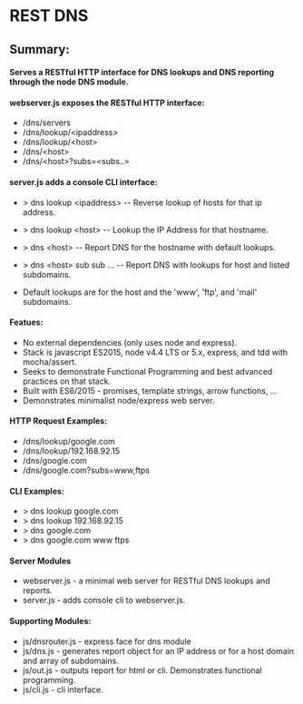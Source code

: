 # REST DNS

## Summary:

#### Serves a RESTful HTTP interface for DNS lookups and DNS reporting through the node DNS module.

#### webserver.js exposes the RESTful HTTP interface:

- /dns/servers
- /dns/lookup/\<ipaddress\>             
- /dns/lookup/\<host\>                  
- /dns/\<host\>                 
- /dns/\<host\>?subs=\<subs..\>

#### server.js adds a console CLI interface:

- \> dns lookup \<ipaddress\>   -- Reverse lookup of hosts for that ip address.
- \> dns lookup \<host\>        -- Lookup the IP Address for that hostname.
- \> dns \<host\>               -- Report DNS for the hostname with default lookups.
- \> dns \<host\> sub sub ...   -- Report DNS with lookups for host and listed subdomains.

- Default lookups are for the host and the 'www', 'ftp', and 'mail' subdomains.

#### Featues:

- No external dependencies (only uses node and express).
- Stack is javascript ES2015, node v4.4 LTS or 5.x, express, and tdd with mocha/assert.
- Seeks to demonstrate Functional Programming and best advanced practices on that stack.
- Built with ES6/2015 - promises, template strings, arrow functions, ...
- Demonstrates minimalist node/express web server.

#### HTTP Request Examples:

- /dns/lookup/google.com
- /dns/lookup/192.168.92.15
- /dns/google.com
- /dns/google.com?subs=www,ftps

#### CLI Examples:

- \> dns lookup google.com
- \> dns lookup 192.168.92.15
- \> dns google.com
- \> dns google.com www ftps

#### Server Modules

- webserver.js    - a minimal web server for RESTful DNS lookups and reports.
- server.js       - adds console cli to webserver.js.

#### Supporting Modules:

- js/dnsrouter.js - express face for dns module
- js/dns.js       - generates report object for an IP address or for a host domain and array of subdomains.
- js/out.js       - outputs report for html or cli.  Demonstrates functional programming.
- js/cli.js       - cli interface.

